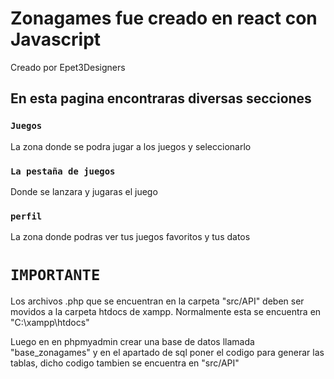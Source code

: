 # Zonagames fue creado en react con Javascript

Creado por Epet3Designers

## En esta pagina encontraras diversas secciones


### `Juegos`

La zona donde se podra jugar a los juegos y seleccionarlo

### `La pestaña de juegos`

Donde se lanzara y jugaras el juego

### `perfil`

La zona donde podras ver tus juegos favoritos y tus datos

# `IMPORTANTE`

Los archivos .php que se encuentran en la carpeta "src/API" deben ser movidos a la carpeta htdocs de xampp.
Normalmente esta se encuentra en "C:\xampp\htdocs"

Luego en en phpmyadmin crear una base de datos llamada "base_zonagames" y en el apartado de sql poner el codigo para generar las tablas, dicho codigo tambien se encuentra en "src/API"
